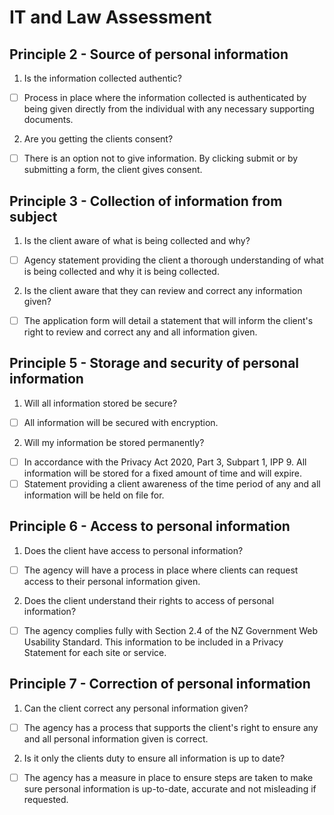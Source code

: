 # IT and Law Assessment

## Principle 2 - Source of personal information
<!-- Actionable item 1. Interpretation -->
1. Is the information collected authentic?
- [ ] Process in place where the information collected is authenticated by being given directly from the individual with any necessary supporting documents.
<!-- Actionable item 2. Interpretation -->
2. Are you getting the clients consent?
- [ ] There is an option not to give information. By clicking submit or by submitting a form, the client gives consent.

## Principle 3 - Collection of information from subject
<!-- Actionable item 1. Interpretation -->
1. Is the client aware of what is being collected and why?
- [ ] Agency statement providing the client a thorough understanding of what is being collected and why it is being collected.
<!-- Actionable item 2. Interpretation -->
2. Is the client aware that they can review and correct any information given?
- [ ] The application form will detail a statement that will inform the client's right to review and correct any and all information given.

## Principle 5 - Storage and security of personal information
<!-- Actionable item 1. Interpretation -->
1. Will all information stored be secure?
- [ ] All information will be secured with encryption.
<!-- Actionable item 2. Interpretation -->
2. Will my information be stored permanently?
- [ ] In accordance with the Privacy Act 2020, Part 3, Subpart 1, IPP 9. All information will be stored for a fixed amount of time and will expire.
- [ ] Statement providing a client awareness of the time period of any and all information will be held on file for.

## Principle 6 - Access to personal information
<!-- Actionable item 1. Interpretation -->
1. Does the client have access to personal information?
- [ ] The agency will have a process in place where clients can request access to their personal information given.
<!-- Actionable item 2. Interpretation -->
2. Does the client understand their rights to access of personal information?
- [ ] The agency complies fully with Section 2.4 of the NZ Government Web Usability Standard. This information to be included in a Privacy Statement for each site or service.

## Principle 7 - Correction of personal information
<!-- Actionable item 1. Interpretation -->
1. Can the client correct any personal information given?
- [ ] The agency has a process that supports the client's right to ensure any and all personal information given is correct.
<!-- Actionable item 2. Interpretation -->
2. Is it only the clients duty to ensure all information is up to date?
- [ ] The agency has a measure in place to ensure steps are taken to make sure personal information is up-to-date, accurate and not misleading if requested.
